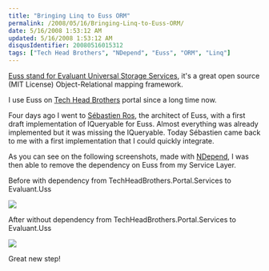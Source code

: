 ```yaml
---
title: "Bringing Linq to Euss ORM"
permalink: /2008/05/16/Bringing-Linq-to-Euss-ORM/
date: 5/16/2008 1:53:12 AM
updated: 5/16/2008 1:53:12 AM
disqusIdentifier: 20080516015312
tags: ["Tech Head Brothers", "NDepend", "Euss", "ORM", "Linq"]
---
```

[Euss stand for Evaluant Universal Storage Services](http://euss.evaluant.com/), it's a great open source (MIT License) Object-Relational mapping framework.

I use Euss on [Tech Head Brothers](http://www.techheadbrothers.com/) portal since a long time now.
<!-- more -->

Four days ago I went to [Sébastien Ros](http://www.dotnetguru2.org/sebastienros/), the architect of Euss, with a first draft implementation of IQueryable<T> for Euss. Almost everything was already implemented but it was missing the IQueryable<T>. Today Sébastien came back to me with a first implementation that I could quickly integrate.

As you can see on the following screenshots, made with [NDepend](http://www.ndepend.com/), I was then able to remove the dependency on Euss from my Service Layer.

Before with dependency from TechHeadBrothers.Portal.Services to Evaluant.Uss

![](http://farm3.static.flickr.com/2051/2495212684_3c820458eb_o.jpg) 

After without dependency from TechHeadBrothers.Portal.Services to Evaluant.Uss

![](http://farm4.static.flickr.com/3229/2495250970_a703e36eef_o.jpg) 

Great new step! 
